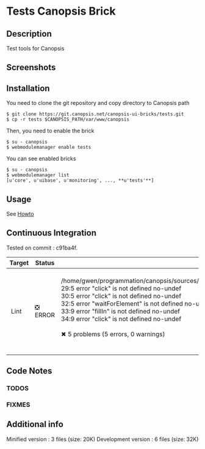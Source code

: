 # Tests Canopsis Brick

## Description

Test tools for Canopsis

## Screenshots



## Installation

You need to clone the git repository and copy directory to Canopsis path

    $ git clone https://git.canopsis.net/canopsis-ui-bricks/tests.git
    $ cp -r tests $CANOPSIS_PATH/var/www/canopsis

Then, you need to enable the brick

    $ su - canopsis
    $ webmodulemanager enable tests

You can see enabled bricks

    $ su - canopsis
    $ webmodulemanager list
    [u'core', u'uibase', u'monitoring', ..., **u'tests'**]

## Usage

See [Howto](https://git.canopsis.net/canopsis-ui-bricks/tests/blob/master/doc/index.rst)

## Continuous Integration

Tested on commit : c91ba4f.

| Target | Status | Log |
| ------ | ------ | --- |
| Lint   | :negative_squared_cross_mark: ERROR | <br>/home/gwen/programmation/canopsis/sources/webcore/src/canopsis/tests/src/testhelpers/createNewView.js<br>  29:5  error  "click" is not defined           no-undef<br>  30:5  error  "click" is not defined           no-undef<br>  32:5  error  "waitForElement" is not defined  no-undef<br>  33:9  error  "fillIn" is not defined          no-undef<br>  34:9  error  "click" is not defined           no-undef<br><br>✖ 5 problems (5 errors, 0 warnings)<br><br> |

## Code Notes

### TODOS



### FIXMES



## Additional info

Minified version : 3 files (size: 20K)
Development version : 6 files (size: 32K)
